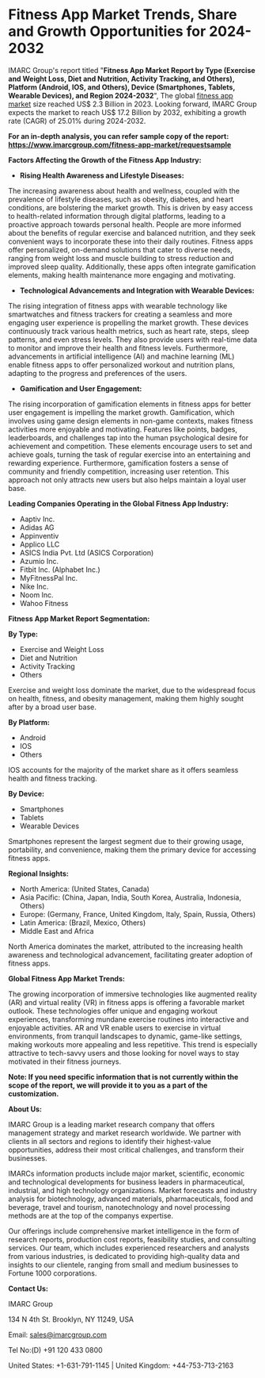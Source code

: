 ﻿# **Fitness App Market Trends, Share and Growth Opportunities for 2024-2032**
IMARC Group's report titled "**Fitness App Market Report by Type (Exercise and Weight Loss, Diet and Nutrition, Activity Tracking, and Others), Platform (Android, IOS, and Others), Device (Smartphones, Tablets, Wearable Devices), and Region 2024-2032**​", The global [fitness app market](https://www.imarcgroup.com/fitness-app-market) size reached US$ 2.3 Billion in 2023. Looking forward, IMARC Group expects the market to reach US$ 17.2 Billion by 2032, exhibiting a growth rate (CAGR) of 25.01% during 2024-2032.

**For an in-depth analysis, you can refer sample copy of the report: <https://www.imarcgroup.com/fitness-app-market/requestsample>**

**Factors Affecting the Growth of the Fitness App Industry:**

- **Rising Health Awareness and Lifestyle Diseases:**

The increasing awareness about health and wellness, coupled with the prevalence of lifestyle diseases, such as obesity, diabetes, and heart conditions, are bolstering the market growth. This is driven by easy access to health-related information through digital platforms, leading to a proactive approach towards personal health. People are more informed about the benefits of regular exercise and balanced nutrition, and they seek convenient ways to incorporate these into their daily routines. Fitness apps offer personalized, on-demand solutions that cater to diverse needs, ranging from weight loss and muscle building to stress reduction and improved sleep quality. Additionally, these apps often integrate gamification elements, making health maintenance more engaging and motivating.

- **Technological Advancements and Integration with Wearable Devices:**

The rising integration of fitness apps with wearable technology like smartwatches and fitness trackers for creating a seamless and more engaging user experience is propelling the market growth. These devices continuously track various health metrics, such as heart rate, steps, sleep patterns, and even stress levels. They also provide users with real-time data to monitor and improve their health and fitness levels. Furthermore, advancements in artificial intelligence (AI) and machine learning (ML) enable fitness apps to offer personalized workout and nutrition plans, adapting to the progress and preferences of the users.

- **Gamification and User Engagement:**

The rising incorporation of gamification elements in fitness apps for better user engagement is impelling the market growth. Gamification, which involves using game design elements in non-game contexts, makes fitness activities more enjoyable and motivating. Features like points, badges, leaderboards, and challenges tap into the human psychological desire for achievement and competition. These elements encourage users to set and achieve goals, turning the task of regular exercise into an entertaining and rewarding experience. Furthermore, gamification fosters a sense of community and friendly competition, increasing user retention. This approach not only attracts new users but also helps maintain a loyal user base.

**Leading Companies Operating in the Global Fitness App Industry:**

- Aaptiv Inc.
- Adidas AG
- Appinventiv
- Applico LLC
- ASICS India Pvt. Ltd (ASICS Corporation)
- Azumio Inc.
- Fitbit Inc. (Alphabet Inc.)
- MyFitnessPal Inc.
- Nike Inc.
- Noom Inc.
- Wahoo Fitness

**Fitness App Market Report Segmentation:**

**By Type:**

- Exercise and Weight Loss
- Diet and Nutrition
- Activity Tracking
- Others

Exercise and weight loss dominate the market, due to the widespread focus on health, fitness, and obesity management, making them highly sought after by a broad user base.

**By Platform:**

- Android
- IOS
- Others

IOS accounts for the majority of the market share as it offers seamless health and fitness tracking.

**By Device:**

- Smartphones
- Tablets
- Wearable Devices

Smartphones represent the largest segment due to their growing usage, portability, and convenience, making them the primary device for accessing fitness apps.

**Regional Insights:**

- North America: (United States, Canada)
- Asia Pacific: (China, Japan, India, South Korea, Australia, Indonesia, Others)
- Europe: (Germany, France, United Kingdom, Italy, Spain, Russia, Others)
- Latin America: (Brazil, Mexico, Others)
- Middle East and Africa

North America dominates the market, attributed to the increasing health awareness and technological advancement, facilitating greater adoption of fitness apps.

**Global Fitness App Market Trends:**

The growing incorporation of immersive technologies like augmented reality (AR) and virtual reality (VR) in fitness apps is offering a favorable market outlook. These technologies offer unique and engaging workout experiences, transforming mundane exercise routines into interactive and enjoyable activities. AR and VR enable users to exercise in virtual environments, from tranquil landscapes to dynamic, game-like settings, making workouts more appealing and less repetitive. This trend is especially attractive to tech-savvy users and those looking for novel ways to stay motivated in their fitness journeys.

**Note: If you need specific information that is not currently within the scope of the report, we will provide it to you as a part of the customization.**

**About Us:**

IMARC Group is a leading market research company that offers management strategy and market research worldwide. We partner with clients in all sectors and regions to identify their highest-value opportunities, address their most critical challenges, and transform their businesses.

IMARCs information products include major market, scientific, economic and technological developments for business leaders in pharmaceutical, industrial, and high technology organizations. Market forecasts and industry analysis for biotechnology, advanced materials, pharmaceuticals, food and beverage, travel and tourism, nanotechnology and novel processing methods are at the top of the companys expertise.

Our offerings include comprehensive market intelligence in the form of research reports, production cost reports, feasibility studies, and consulting services. Our team, which includes experienced researchers and analysts from various industries, is dedicated to providing high-quality data and insights to our clientele, ranging from small and medium businesses to Fortune 1000 corporations.

**Contact Us:**

IMARC Group

134 N 4th St. Brooklyn, NY 11249, USA

Email: sales@imarcgroup.com

Tel No:(D) +91 120 433 0800

United States: +1-631-791-1145 | United Kingdom: +44-753-713-2163
